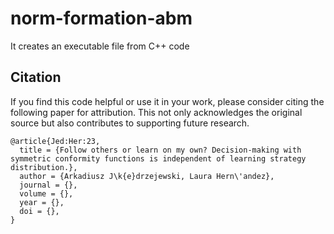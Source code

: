 # norm-formation-abm
It creates an executable file from C++ code

## Citation
If you find this code helpful or use it in your work, please consider citing the following paper for attribution. This not only acknowledges the original source but also contributes to supporting future research.
```
@article{Jed:Her:23,
  title = {Follow others or learn on my own? Decision-making with symmetric conformity functions is independent of learning strategy distribution.},
  author = {Arkadiusz J\k{e}drzejewski, Laura Hern\'andez},
  journal = {},
  volume = {},
  year = {},
  doi = {},
}
```
